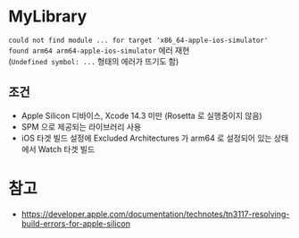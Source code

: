 # MyLibrary
`could not find module ... for target 'x86_64-apple-ios-simulator' found arm64 arm64-apple-ios-simulator` 에러 재현  
(`Undefined symbol: ...` 형태의 에러가 뜨기도 함)

## 조건
- Apple Silicon 디바이스, Xcode 14.3 미만 (Rosetta 로 실행중이지 않음)
- SPM 으로 제공되는 라이브러리 사용
- iOS 타겟 빌드 설정에 Excluded Architectures 가 arm64 로 설정되어 있는 상태에서 Watch 타겟 빌드

# 참고
- https://developer.apple.com/documentation/technotes/tn3117-resolving-build-errors-for-apple-silicon

